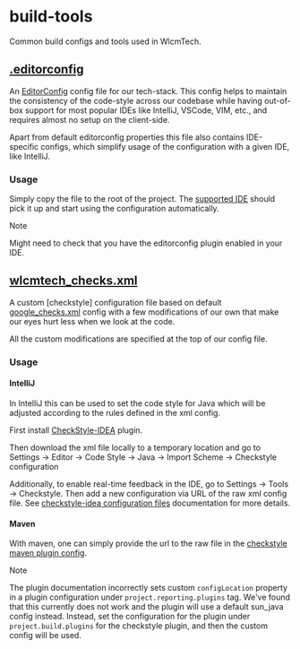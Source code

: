 # build-tools

Common build configs and tools used in WlcmTech.

## [.editorconfig](.editorconfig)

An [EditorConfig](https://editorconfig.org/) config file for our tech-stack. This config helps to maintain the consistency of the code-style across our codebase while having out-of-box support for most popular IDEs like IntelliJ, VSCode, VIM, etc., and requires almost no setup on the client-side.

Apart from default editorconfig properties this file also contains IDE-specific configs, which simplify usage of the configuration with a given IDE, like IntelliJ.

### Usage

Simply copy the file to the root of the project. The [supported IDE](https://editorconfig.org/#pre-installed) should pick it up and start using the configuration automatically.

> [!NOTE]
> Might need to check that you have the editorconfig plugin enabled in your IDE.

## [wlcmtech_checks.xml](wlcmtech_checks.xml)

A custom [checkstyle] configuration file based on default [google_checks.xml](https://github.com/checkstyle/checkstyle/blob/master/src/main/resources/google_checks.xml) config with a few modifications of our own that make our eyes hurt less when we look at the code.

All the custom modifications are specified at the top of our config file.

### Usage

#### IntelliJ

In IntelliJ this can be used to set the code style for Java which will be adjusted according to the rules defined in the xml config.

First install [CheckStyle-IDEA](https://plugins.jetbrains.com/plugin/1065-checkstyle-idea) plugin.

Then download the xml file locally to a temporary location and go to Settings -> Editor -> Code Style -> Java -> Import Scheme -> Checkstyle configuration

Additionally, to enable real-time feedback in the IDE, go to Settings -> Tools -> Checkstyle. Then add a new configuration via URL of the raw xml config file.
See [checkstyle-idea configuration files](https://github.com/jshiell/checkstyle-idea?tab=readme-ov-file#configuration-files) documentation for more details.

#### Maven

With maven, one can simply provide the url to the raw file in the [checkstyle maven plugin config](https://maven.apache.org/plugins/maven-checkstyle-plugin/examples/custom-checker-config.html).

> [!NOTE]
> The plugin documentation incorrectly sets custom `configLocation` property in a plugin configuration under `project.reporting.plugins` tag. We've found that this currently does not work and the plugin will use a default sun_java config instead.
> Instead, set the configuration for the plugin under `project.build.plugins` for the checkstyle plugin, and then the custom config will be used.


